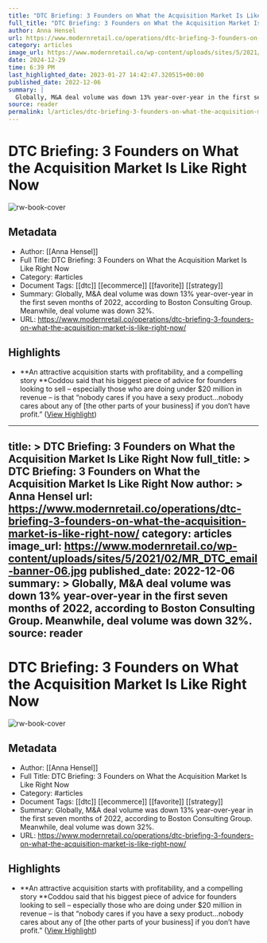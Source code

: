 ```yaml
---
title: "DTC Briefing: 3 Founders on What the Acquisition Market Is Like Right Now"
full_title: "DTC Briefing: 3 Founders on What the Acquisition Market Is Like Right Now"
author: Anna Hensel
url: https://www.modernretail.co/operations/dtc-briefing-3-founders-on-what-the-acquisition-market-is-like-right-now/
category: articles
image_url: https://www.modernretail.co/wp-content/uploads/sites/5/2021/02/MR_DTC_email-banner-06.jpg
date: 2024-12-29
time: 6:39 PM
last_highlighted_date: 2023-01-27 14:42:47.320515+00:00
published_date: 2022-12-06
summary: |
  Globally, M&A deal volume was down 13% year-over-year in the first seven months of 2022, according to Boston Consulting Group. Meanwhile, deal volume was down 32%. 
source: reader
permalink: l/articles/dtc-briefing-3-founders-on-what-the-acquisition-market-is-like-right-now
---
```

# DTC Briefing: 3 Founders on What the Acquisition Market Is Like Right Now

![rw-book-cover](https://www.modernretail.co/wp-content/uploads/sites/5/2021/02/MR_DTC_email-banner-06.jpg)

## Metadata
- Author: [[Anna Hensel]]
- Full Title: DTC Briefing: 3 Founders on What the Acquisition Market Is Like Right Now
- Category: #articles
- Document Tags: [[dtc]] [[ecommerce]] [[favorite]] [[strategy]] 
- Summary: Globally, M&A deal volume was down 13% year-over-year in the first seven months of 2022, according to Boston Consulting Group. Meanwhile, deal volume was down 32%. 
- URL: https://www.modernretail.co/operations/dtc-briefing-3-founders-on-what-the-acquisition-market-is-like-right-now/

## Highlights
- **An attractive acquisition starts with profitability, and a compelling story 
  **Coddou said that his biggest piece of advice for founders looking to sell – especially those who are doing under $20 million in revenue – is that “nobody cares if you have a sexy product…nobody cares about any of [the other parts of your business] if you don’t have profit.” ([View Highlight](https://read.readwise.io/read/01gqstwnfhtk1nd8hee1vekres))


---
title: >
  DTC Briefing: 3 Founders on What the Acquisition Market Is Like Right Now
full_title: >
  DTC Briefing: 3 Founders on What the Acquisition Market Is Like Right Now
author: >
  Anna Hensel
url: https://www.modernretail.co/operations/dtc-briefing-3-founders-on-what-the-acquisition-market-is-like-right-now/
category: articles
image_url: https://www.modernretail.co/wp-content/uploads/sites/5/2021/02/MR_DTC_email-banner-06.jpg
published_date: 2022-12-06
summary: >
  Globally, M&A deal volume was down 13% year-over-year in the first seven months of 2022, according to Boston Consulting Group. Meanwhile, deal volume was down 32%. 
source: reader
---
# DTC Briefing: 3 Founders on What the Acquisition Market Is Like Right Now

![rw-book-cover](https://www.modernretail.co/wp-content/uploads/sites/5/2021/02/MR_DTC_email-banner-06.jpg)

## Metadata
- Author: [[Anna Hensel]]
- Full Title: DTC Briefing: 3 Founders on What the Acquisition Market Is Like Right Now
- Category: #articles
- Document Tags: [[dtc]] [[ecommerce]] [[favorite]] [[strategy]] 
- Summary: Globally, M&A deal volume was down 13% year-over-year in the first seven months of 2022, according to Boston Consulting Group. Meanwhile, deal volume was down 32%. 
- URL: https://www.modernretail.co/operations/dtc-briefing-3-founders-on-what-the-acquisition-market-is-like-right-now/

## Highlights
- **An attractive acquisition starts with profitability, and a compelling story 
  **Coddou said that his biggest piece of advice for founders looking to sell – especially those who are doing under $20 million in revenue – is that “nobody cares if you have a sexy product…nobody cares about any of [the other parts of your business] if you don’t have profit.” ([View Highlight](https://read.readwise.io/read/01gqstwnfhtk1nd8hee1vekres))


